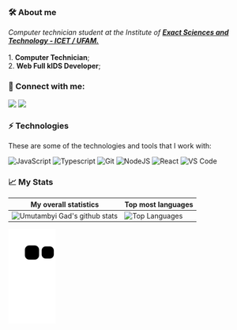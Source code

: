 ### 🛠 About me
<p>
  <em>
   Computer technician student at the Institute of <a href="http://www2.ifam.edu.br/campus/tabatinga/"> <b> Exact Sciences and Technology - ICET / UFAM.</b></a><br>
  </em>  <br>
1. <b>Computer Technician</b>;<br>
2. <b>Web Full kIDS Developer</b>;<br>
</p>

### 👥 Connect with me:
<p align="left">
<a href="https://www.linkedin.com/in/iury-luciano/"><img src="https://img.shields.io/badge/-Iury%20Luciano-333333?style=white&logo=linkedin"/></a>
<a href="mailto:iurylucianodeo@gmail.com"><img src="https://img.shields.io/badge/-iurylucianodeo@gmail.com-333333?style=white&logo=gmail"/></a>
</p>

### ⚡ Technologies

These are some of the technologies and tools that I work with:

  ![JavaScript](https://img.shields.io/badge/-JavaScript-333333?style=flat&logo=javascript)
  ![Typescript](https://img.shields.io/badge/-Typescript-333333?style=flat&logo=typescript)
  ![Git](https://img.shields.io/badge/-Git-333333?style=flat&logo=git)
  ![NodeJS](https://img.shields.io/badge/-NodeJS-333333?style=flat&logo=node.js)
  ![React](https://img.shields.io/badge/-React-333333?style=flat&logo=react)
  ![VS Code](https://img.shields.io/badge/-VS%20Code-333333?style=flat&logo=visual-studio-code)
  
### 📈 My Stats
|My overall statistics|Top most languages |
|------------------|-------------|
|![Umutambyi Gad's github stats](https://github-readme-stats.vercel.app/api?username=lunapkz&show_icons=true&hide_border=true&count_private=true&theme=tokyonight)|![Top Languages](https://github-readme-stats.vercel.app/api/top-langs/?username=lunapkz&langs_count=10&count_private=true&hide_border=true&theme=tokyonight&layout=compact)|

 ![Snake animation](https://github.com/lunapkz/lunapkz/blob/output/github-contribution-grid-snake.svg)
